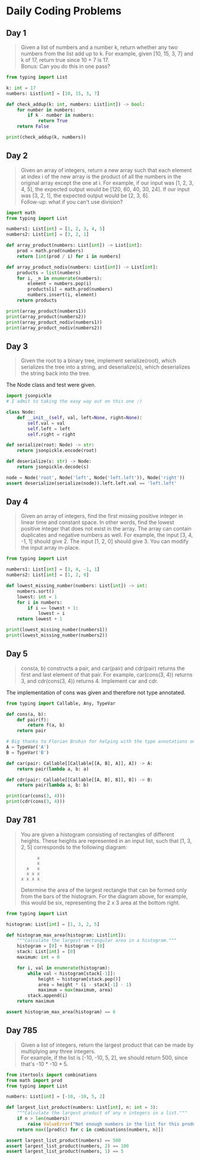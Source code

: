 # Daily Coding Problems

## Day 1
>Given a list of numbers and a number k, return whether any two numbers from the list add up to k.
For example, given [10, 15, 3, 7] and k of 17, return true since 10 + 7 is 17.  
>Bonus: Can you do this in one pass?
```python
from typing import List

k: int = 17
numbers: List[int] = [10, 15, 3, 7]

def check_addup(k: int, numbers: List[int]) -> bool:
    for number in numbers:
        if k - number in numbers:
            return True
    return False

print(check_addup(k, numbers))
```

## Day 2
>Given an array of integers, return a new array such that each element at index i of the new array is the product of all the numbers in the original array except the one at i. For example, if our input was [1, 2, 3, 4, 5], the expected output would be [120, 60, 40, 30, 24]. If our input was [3, 2, 1], the expected output would be [2, 3, 6].  
>Follow-up: what if you can't use division?
```python
import math
from typing import List

numbers1: List[int] = [1, 2, 3, 4, 5]
numbers2: List[int] = [3, 2, 1]

def array_product(numbers: List[int]) -> List[int]:
    prod = math.prod(numbers)
    return [int(prod / i) for i in numbers]

def array_product_nodiv(numbers: List[int]) -> List[int]:
    products = list(numbers)
    for i, _n in enumerate(numbers):
        element = numbers.pop(i)
        products[i] = math.prod(numbers)
        numbers.insert(i, element)
    return products

print(array_product(numbers1))
print(array_product(numbers2))
print(array_product_nodiv(numbers1))
print(array_product_nodiv(numbers2))
```

## Day 3
>Given the root to a binary tree, implement serialize(root), which serializes the tree into a string, and deserialize(s), which deserializes the string back into the tree.  

The Node class and test were given.  
```python
import jsonpickle
# I admit to taking the easy way out on this one ;)

class Node:
    def __init__(self, val, left=None, right=None):
        self.val = val
        self.left = left
        self.right = right

def serialize(root: Node) -> str:
    return jsonpickle.encode(root)

def deserialize(s: str) -> Node:
    return jsonpickle.decode(s)

node = Node('root', Node('left', Node('left.left')), Node('right'))
assert deserialize(serialize(node)).left.left.val == 'left.left'
```

## Day 4
>Given an array of integers, find the first missing positive integer in linear time and constant space. In other words, find the lowest positive integer that does not exist in the array. The array can contain duplicates and negative numbers as well. For example, the input [3, 4, -1, 1] should give 2. The input [1, 2, 0] should give 3. You can modify the input array in-place.  
```python
from typing import List

numbers1: List[int] = [3, 4, -1, 1]
numbers2: List[int] = [1, 2, 0]

def lowest_missing_number(numbers: List[int]) -> int:
    numbers.sort()
    lowest: int = 1
    for i in numbers:
        if i == lowest + 1:
            lowest = i
    return lowest + 1

print(lowest_missing_number(numbers1))
print(lowest_missing_number(numbers2))
```

## Day 5
>cons(a, b) constructs a pair, and car(pair) and cdr(pair) returns the first and last element of that pair. For example, car(cons(3, 4)) returns 3, and cdr(cons(3, 4)) returns 4. Implement car and cdr.  

The implementation of cons was given and therefore not type annotated.
```python
from typing import Callable, Any, TypeVar

def cons(a, b):
    def pair(f):
        return f(a, b)
    return pair

# Big thanks to Florian Bruhin for helping with the type annotations on this one
A = TypeVar('A')
B = TypeVar('B')

def car(pair: Callable[[Callable[[A, B], A]], A]) -> A:
    return pair(lambda a, b: a)

def cdr(pair: Callable[[Callable[[A, B], B]], B]) -> B:
    return pair(lambda a, b: b)

print(car(cons(3, 4)))
print(cdr(cons(3, 4)))
```

## Day 781
>You are given a histogram consisting of rectangles of different heights. These heights are represented in an input list, such that [1, 3, 2, 5] corresponds to the following diagram:
>```
>       x
>       x
>   x   x
>   x x x
> x x x x
>```
>Determine the area of the largest rectangle that can be formed only from the bars of the histogram. For the diagram above, for example, this would be six, representing the 2 x 3 area at the bottom right.
```python
from typing import List

histogram: List[int] = [1, 3, 2, 5]

def histogram_max_area(histogram: List[int]):
    """Calculate the largest rectangular area in a histogram."""
    histogram = [0] + histogram + [0]
    stack: List[int] = [0]
    maximum: int = 0

    for i, val in enumerate(histogram):
        while val < histogram[stack[-1]]:
            height = histogram[stack.pop()]
            area = height * (i - stack[-1] - 1)
            maximum = max(maximum, area)
        stack.append(i)
    return maximum

assert histogram_max_area(histogram) == 6
```

## Day 785
>Given a list of integers, return the largest product that can be made by multiplying any three integers.  
>For example, if the list is [-10, -10, 5, 2], we should return 500, since that's -10 * -10 * 5.
```python
from itertools import combinations
from math import prod
from typing import List

numbers: List[int] = [-10, -10, 5, 2]

def largest_list_product(numbers: List[int], n: int = 3):
    """Calculate the largest product of any n integers in a list."""
    if n > len(numbers):
        raise ValueError("Not enough numbers in the list for this product!")
    return max([prod(c) for c in combinations(numbers, n)])

assert largest_list_product(numbers) == 500
assert largest_list_product(numbers, 2) == 100
assert largest_list_product(numbers, 1) == 5
```
